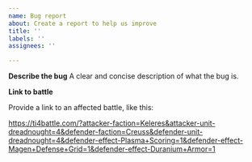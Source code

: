 ```yaml
---
name: Bug report
about: Create a report to help us improve
title: ''
labels: ''
assignees: ''

---
```


**Describe the bug**
A clear and concise description of what the bug is.

**Link to battle**

Provide a link to an affected battle, like this:

https://ti4battle.com/?attacker-faction=Keleres&attacker-unit-dreadnought=4&defender-faction=Creuss&defender-unit-dreadnought=4&defender-effect-Plasma+Scoring=1&defender-effect-Magen+Defense+Grid=1&defender-effect-Duranium+Armor=1
